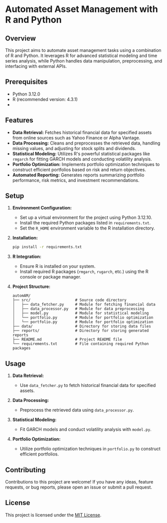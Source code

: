 # Automated Asset Management with R and Python

## Overview
This project aims to automate asset management tasks using a combination of R and Python. It leverages R for advanced statistical modeling and time series analysis, while Python handles data manipulation, preprocessing, and interfacing with external APIs.

## Prerequisites

- Python 3.12.0
- R (recommended version: 4.3.1)
- 
## Features
- **Data Retrieval:** Fetches historical financial data for specified assets from online sources such as Yahoo Finance or Alpha Vantage.
- **Data Processing:** Cleans and preprocesses the retrieved data, handling missing values, and adjusting for stock splits and dividends.
- **Statistical Modeling:** Utilizes R's powerful statistical packages like `rmgarch` for fitting GARCH models and conducting volatility analysis.
- **Portfolio Optimization:** Implements portfolio optimization techniques to construct efficient portfolios based on risk and return objectives.
- **Automated Reporting:** Generates reports summarizing portfolio performance, risk metrics, and investment recommendations.

## Setup
1. **Environment Configuration:**
    - Set up a virtual environment for the project using Python 3.12.10.
    - Install the required Python packages listed in `requirements.txt`.
    - Set the `R_HOME` environment variable to the R installation directory.
    
2. **Installation:**
    ```bash
    pip install -r requirements.txt
    ```


3. **R Integration:**
    - Ensure R is installed on your system.
    - Install required R packages (`rmgarch`, `rugarch`, etc.) using the R console or package manager.

4. **Project Structure:**
    ```plaintext
    automAM/
    ├── src/                    # Source code directory
    │   ├── data_fetcher.py     # Module for fetching financial data
    │   ├── data_processor.py   # Module for data preprocessing
    │   ├── model.py            # Module for statistical modeling
    │   └── portfolio.py        # Module for portfolio optimization
    │   └── portfolio.py        # Module for portfolio optimization
    ├── data/                   # Directory for storing data files
    ├── reports/                # Directory for storing generated reports
    ├── README.md               # Project README file
    └── requirements.txt        # File containing required Python packages
    ```

## Usage
1. **Data Retrieval:**
    - Use `data_fetcher.py` to fetch historical financial data for specified assets.
    
2. **Data Processing:**
    - Preprocess the retrieved data using `data_processor.py`.
    
3. **Statistical Modeling:**
    - Fit GARCH models and conduct volatility analysis with `model.py`.
    
4. **Portfolio Optimization:**
    - Utilize portfolio optimization techniques in `portfolio.py` to construct efficient portfolios.

## Contributing
Contributions to this project are welcome! If you have any ideas, feature requests, or bug reports, please open an issue or submit a pull request.

## License
This project is licensed under the [MIT License](LICENSE).

